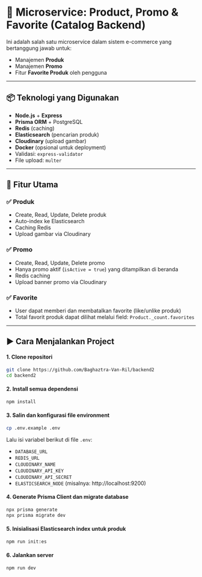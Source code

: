 # 🧩 Microservice: Product, Promo & Favorite (Catalog Backend)

Ini adalah salah satu microservice dalam sistem e-commerce yang bertanggung jawab untuk:

- Manajemen **Produk**
- Manajemen **Promo**
- Fitur **Favorite Produk** oleh pengguna

---

## 📦 Teknologi yang Digunakan

- **Node.js** + **Express**
- **Prisma ORM** + PostgreSQL
- **Redis** (caching)
- **Elasticsearch** (pencarian produk)
- **Cloudinary** (upload gambar)
- **Docker** (opsional untuk deployment)
- Validasi: `express-validator`
- File upload: `multer`

---

## 🚀 Fitur Utama

### ✅ Produk
- Create, Read, Update, Delete produk
- Auto-index ke Elasticsearch
- Caching Redis
- Upload gambar via Cloudinary

### ✅ Promo
- Create, Read, Update, Delete promo
- Hanya promo aktif (`isActive = true`) yang ditampilkan di beranda
- Redis caching
- Upload banner promo via Cloudinary

### ✅ Favorite
- User dapat memberi dan membatalkan favorite (like/unlike produk)
- Total favorit produk dapat dilihat melalui field:
  `Product._count.favorites`

---

## ▶️ Cara Menjalankan Project


#### 1. Clone repositori
```bash
git clone https://github.com/Baghaztra-Van-Ril/backend2
cd backend2
```

#### 2. Install semua dependensi
```bash
npm install
```

#### 3. Salin dan konfigurasi file environment
```bash
cp .env.example .env
```

Lalu isi variabel berikut di file `.env`:
- `DATABASE_URL`
- `REDIS_URL`
- `CLOUDINARY_NAME`
- `CLOUDINARY_API_KEY`
- `CLOUDINARY_API_SECRET`
- `ELASTICSEARCH_NODE` (misalnya: http://localhost:9200)

#### 4. Generate Prisma Client dan migrate database
```bash
npx prisma generate
npx prisma migrate dev
```

#### 5. Inisialisasi Elasticsearch index untuk produk
```bash
npm run init:es
```

#### 6. Jalankan server
```bash
npm run dev
```

